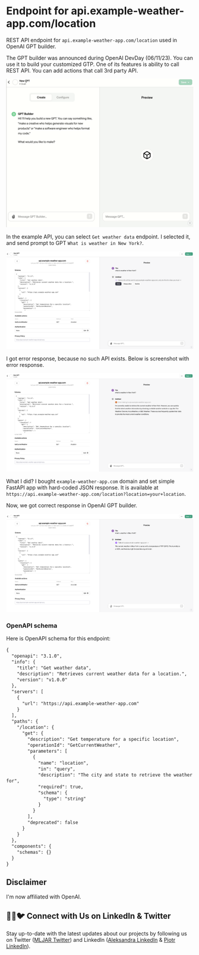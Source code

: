 # Endpoint for api.example-weather-app.com/location

REST API endpoint for `api.example-weather-app.com/location` used in OpenAI GPT builder.

The GPT builder was announced during OpenAI DevDay (06/11/23). You can use it to build your customized GTP. One of its features is ability to call REST API. You can add actions that call 3rd party API.

![](/media/add_action.gif)

In the example API, you can select `Get weather data` endpoint. I selected it, and send prompt to GPT `What is weather in New York?`.

![](/media/send_question.png)

I got error response, because no such API exists. Below is screenshot with error response.

![](/media/api_error.png)

What I did? I bought `example-weather-app.com` domain and set simple FastAPI app with hard-coded JSON response. It is available at `https://api.example-weather-app.com/location?location=your+location`.

Now, we got correct response in OpenAI GPT builder.

![](/media/api_response.png)


### OpenAPI schema

Here is OpenAPI schema for this endpoint:

```
{
  "openapi": "3.1.0",
  "info": {
    "title": "Get weather data",
    "description": "Retrieves current weather data for a location.",
    "version": "v1.0.0"
  },
  "servers": [
    {
      "url": "https://api.example-weather-app.com"
    }
  ],
  "paths": {
    "/location": {
      "get": {
        "description": "Get temperature for a specific location",
        "operationId": "GetCurrentWeather",
        "parameters": [
          {
            "name": "location",
            "in": "query",
            "description": "The city and state to retrieve the weather for",
            "required": true,
            "schema": {
              "type": "string"
            }
          }
        ],
        "deprecated": false
      }
    }
  },
  "components": {
    "schemas": {}
  }
}
```

## Disclaimer

I'm now affiliated with OpenAI.


## 👩‍💼🐦 Connect with Us on LinkedIn & Twitter

Stay up-to-date with the latest updates about our projects by following us on Twitter ([MLJAR Twitter](https://twitter.com/MLJAROfficial)) and LinkedIn ([Aleksandra LinkedIn](https://www.linkedin.com/in/aleksandra-p%C5%82o%C5%84ska-42047432/) & [Piotr LinkedIn](https://www.linkedin.com/in/piotr-plonski-mljar/)). 
